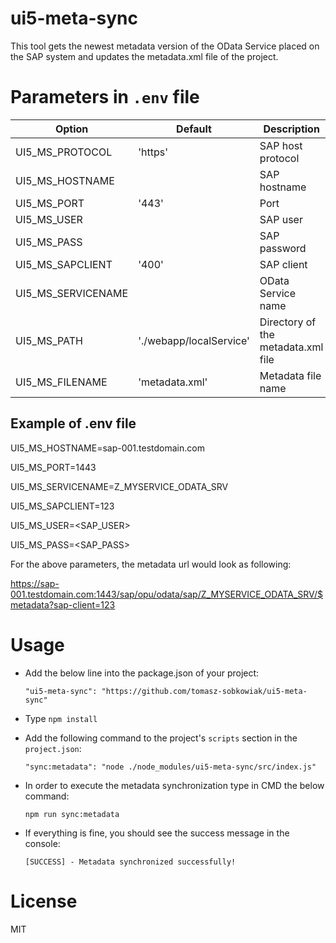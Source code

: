 
# ui5-meta-sync

  This tool gets the newest metadata version of the OData Service placed on the SAP system and updates the metadata.xml file of the project.

# Parameters in ```.env``` file
| Option              | Default                 | Description |
|---------------------|-------------------------|-------------|
| UI5_MS_PROTOCOL     | 'https'                 | SAP host protocol
| UI5_MS_HOSTNAME     |                         | SAP hostname
| UI5_MS_PORT         | '443'                   | Port
| UI5_MS_USER         |                         | SAP user
| UI5_MS_PASS         |                         | SAP password
| UI5_MS_SAPCLIENT    | '400'                   | SAP client
| UI5_MS_SERVICENAME  |                         | OData Service name
| UI5_MS_PATH         | './webapp/localService' | Directory of the metadata.xml file
| UI5_MS_FILENAME     | 'metadata.xml'          | Metadata file name

## Example of .env file

UI5_MS_HOSTNAME=sap-001.testdomain.com

UI5_MS_PORT=1443

UI5_MS_SERVICENAME=Z_MYSERVICE_ODATA_SRV

UI5_MS_SAPCLIENT=123

UI5_MS_USER=<SAP_USER>

UI5_MS_PASS=<SAP_PASS>


For the above parameters, the metadata url would look as following:

https://sap-001.testdomain.com:1443/sap/opu/odata/sap/Z_MYSERVICE_ODATA_SRV/$metadata?sap-client=123

# Usage

  - Add the below line into the package.json of your project:
  
    ```"ui5-meta-sync": "https://github.com/tomasz-sobkowiak/ui5-meta-sync"```
  - Type ```npm install```
  - Add the following command to the project's ```scripts``` section in the ```project.json```:
  
    ```"sync:metadata": "node ./node_modules/ui5-meta-sync/src/index.js"```
  
  - In order to execute the metadata synchronization type in CMD the below command:
  
    ```npm run sync:metadata```
  
  - If everything is fine, you should see the success message in the console:
  
    ```[SUCCESS] - Metadata synchronized successfully!```

# License

  MIT
